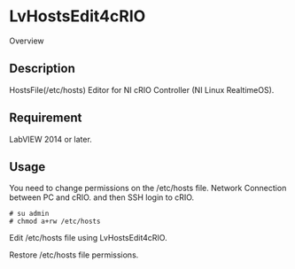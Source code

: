 LvHostsEdit4cRIO
=====

Overview

## Description
HostsFile(/etc/hosts) Editor for NI cRIO Controller (NI Linux RealtimeOS).

## Requirement
LabVIEW 2014 or later.

## Usage

You need to change permissions on the /etc/hosts file. 
Network Connection between PC and cRIO. and then SSH login to cRIO.

    # su admin
    # chmod a+rw /etc/hosts

Edit /etc/hosts file using LvHostsEdit4cRIO.

Restore /etc/hosts file permissions.
